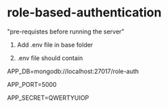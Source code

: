 # role-based-authentication

"pre-requistes before running the server"

1. Add .env file in base folder

2. .env file should contain

  APP_DB=mongodb://localhost:27017/role-auth
  
  APP_PORT=5000
  
  APP_SECRET=QWERTYUIOP
